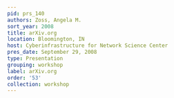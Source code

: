 ```yaml
---
pid: prs_140
authors: Zoss, Angela M.
sort_year: 2008
title: arXiv.org
location: Bloomington, IN
host: Cyberinfrastructure for Network Science Center
pres_date: September 29, 2008
type: Presentation
grouping: workshop
label: arXiv.org
order: '53'
collection: workshop
---
```

